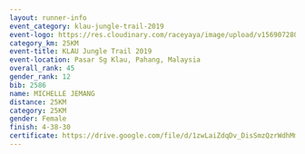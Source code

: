 ```yaml
---
layout: runner-info 
event_category: klau-jungle-trail-2019 
event-logo: https://res.cloudinary.com/raceyaya/image/upload/v1569072808/logo/klau-image_qwwxyw.png
category_km: 25KM 
event-title: KLAU Jungle Trail 2019 
event-location: Pasar Sg Klau, Pahang, Malaysia 
overall_rank: 45
gender_rank: 12
bib: 2586
name: MICHELLE JEMANG
distance: 25KM
category: 25KM
gender: Female
finish: 4-38-30
certificate: https://drive.google.com/file/d/1zwLaiZdqDv_DisSmzQzrWdhMm-h_NmvV/view?usp=sharing
---
```

